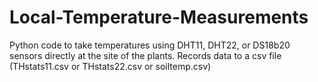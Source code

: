 # Local-Temperature-Measurements
Python code to take temperatures using DHT11, DHT22, or DS18b20 sensors directly at the site of the plants. Records data to a csv file (THstats11.csv or THstats22.csv or soiltemp.csv)
